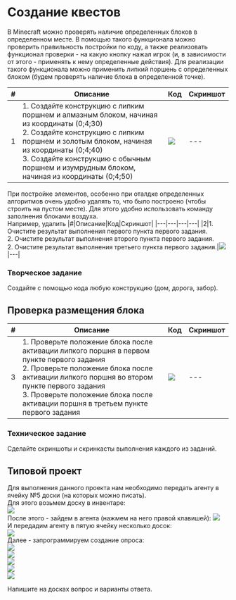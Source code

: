 # Создание квестов
В Minecraft можно проверять наличие определенных блоков в определенном месте. В помощью такого функционала можно проверить правильность постройки по коду, а также реализовать функционал проверки - на какую кнопку нажал игрок (и, в зависимости от этого - применять к нему определенные действия). Для реализации такого функционала можно применить липкий поршень с определенных блоком (будем проверять наличие блока в определенной точке).

|#|Описание|Код|Скриншот|
|---|---|---|---|
|1|1. Создайте конструкцию с липким поршнем и алмазным блоком, начиная из координаты (0;4;30)<br>2. Создайте конструкцию с липким поршнем и золотым блоком, начиная из координаты (0;4;40)<br>3. Создайте конструкцию с обычным поршнем и изумрудным блоком, начиная из координаты (0;4;50)|<img src = "img/quest01.jpg">|---|
  
При постройке элементов, особенно при оталдке определенных алгоритмов очень удобно удалять то, что было построено (чтобы строить на пустом месте). Для этого удобно использовать команду заполнения блоками воздуха.  
Например, удалить 
|#|Описание|Код|Скриншот|
|---|---|---|---|
|2|1. Очистите результат выполнения первого пункта первого задания.<br> 2. Очистите результат выполнения второго пункта первого задания. <br> 2. Очистите результат выполнения третьего пункта первого задания.|<img src = "img/quest02.jpg">|---|

### Творческое задание
Создайте с помощью кода любую конструкцию (дом, дорога, забор).

## Проверка размещения блока
|#|Описание|Код|Скриншот|
|---|---|---|---|
|3|1. Проверьте положение блока после активации липкого поршня в первом пункте первого задания <br>2. Проверьте положение блока после активации липкого поршня во втором пункте первого задания<br>3. Проверьте положение блока после активации поршня в третьем пункте первого задания |<img src = "img/quest03.jpg">|---|


### Техническое задание
Сделайте скриншоты и скринкасты выполнения каждого из заданий.


## Типовой проект
Для выполнения данного проекта нам необходимо передать агенту в ячейку №5 доски (на которых можно писать).  
Для этого возьмем доску в инвентаре:  
<img src = "img/quest04.jpg">  
После этого - зайдем в агента (нажмем на него правой клавишей):
<img src = "img/quest05.jpg">  
И передадим агенту в пятую ячейку несколько досок:  
<img src = "img/quest06.jpg">  
Далее - запрограммируем создание опроса:  
<img src = "img/quest07.jpg">  
<img src = "img/quest08.jpg">  
<img src = "img/quest09.jpg">  
<img src = "img/quest10.jpg">  
<img src = "img/quest11.jpg">  
   
Напишите на досках вопрос и варианты ответа.  





